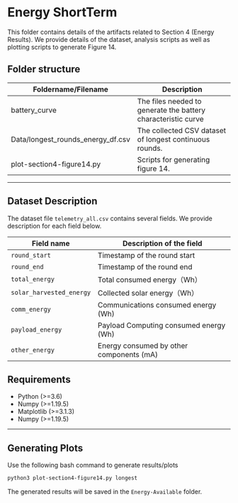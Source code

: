 # Energy ShortTerm

This folder contains details of the artifacts related to Section 4 (Energy Results). We provide details of the dataset, analysis scripts as well as plotting scripts to generate Figure 14.

## Folder structure
| Foldername/Filename                               | Description                                                                |
| ------------------------------------------------- | -------------------------------------------------------------------------- |
| battery_curve           | The files needed to generate the battery characteristic curve |
| Data/longest_rounds_energy_df.csv | The collected CSV dataset of longest continuous rounds.                    |
| plot-section4-figure14.py      | Scripts for generating figure 14.                                    |

---

## Dataset Description

The dataset file `telemetry_all.csv` contains several fields. We provide description for each field below.

| Field name               | Description of the field                 |
| ------------------------ | ---------------------------------------- |
| `round_start`            | Timestamp of the round start             |
| `round_end`              | Timestamp of the round end               |
| `total_energy`           | Total consumed energy（Wh）              |
| `solar_harvested_energy` | Collected solar energy（Wh）             |
| `comm_energy`            | Communications consumed energy (Wh)      |
| `payload_energy`         | Payload Computing consumed energy (Wh)   |
| `other_energy`           | Energy consumed by other components (mA) |

## Requirements

* Python (>=3.6)
* Numpy (>=1.19.5)
* Matplotlib (>=3.1.3)
* Numpy (>=1.19.5)

---

## Generating Plots

Use the following bash command to generate results/plots

```bash
python3 plot-section4-figure14.py longest
```
The generated results will be saved in the `Energy-Available` folder.
